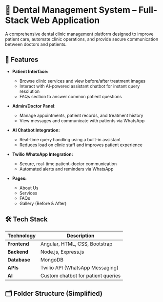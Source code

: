 # 🦷 Dental Management System – Full-Stack Web Application

A comprehensive dental clinic management platform designed to improve patient care, automate clinic operations, and provide secure communication between doctors and patients.

## 🚀 Features

- **Patient Interface:**
  - Browse clinic services and view before/after treatment images
  - Interact with AI-powered assistant chatbot for instant query resolution
  - FAQs section to answer common patient questions

- **Admin/Doctor Panel:**
  - Manage appointments, patient records, and treatment history
  - View messages and communicate with patients via WhatsApp

- **AI Chatbot Integration:**
  - Real-time query handling using a built-in assistant
  - Reduces load on clinic staff and improves patient experience

- **Twilio WhatsApp Integration:**
  - Secure, real-time patient-doctor communication
  - Automated alerts and reminders via WhatsApp

- **Pages:**
  - About Us
  - Services
  - FAQs
  - Gallery (Before & After)

## 🛠 Tech Stack

| Technology   | Description                     |
|--------------|---------------------------------|
| **Frontend** | Angular, HTML, CSS, Bootstrap   |
| **Backend**  | Node.js, Express.js             |
| **Database** | MongoDB                         |
| **APIs**     | Twilio API (WhatsApp Messaging) |
| **AI**       | Custom chatbot for patient queries |

## 🗂 Folder Structure (Simplified)

